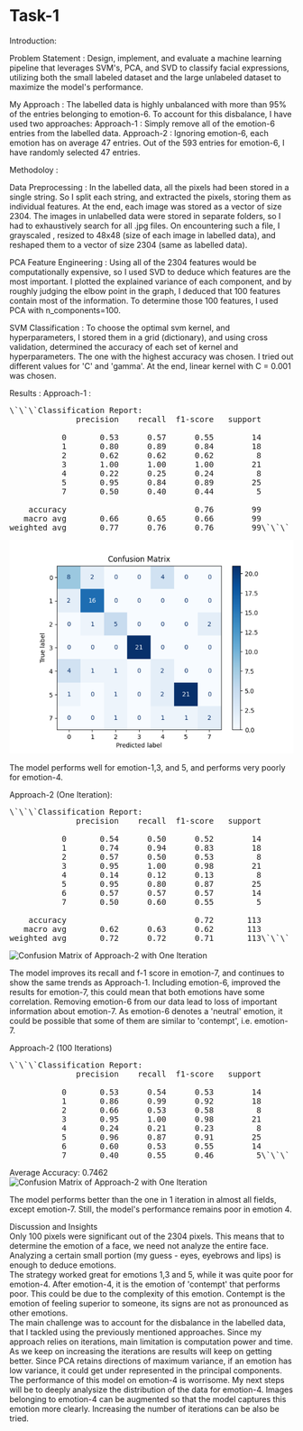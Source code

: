 # Task-1

Introduction:

Problem Statement :
Design, implement, and evaluate a machine learning pipeline that leverages SVM's, PCA, and SVD to classify facial expressions, utilizing both the small labeled dataset and the large unlabeled dataset to maximize the model's performance.

My Approach :
The labelled data is highly unbalanced with more than 95% of the entries belonging to emotion-6. 
To account for this disbalance, I have used two approaches:
Approach-1 : Simply remove all of the emotion-6 entries from the labelled data.
Approach-2 : Ignoring emotion-6, each emotion has on average 47 entries. Out of the 593 entries for emotion-6, I have randomly selected 47 entries.


Methodoloy :

Data Preprocessing :
In the labelled data, all the pixels had been stored in a single string. So I split each string, and extracted the pixels, storing them as individual features. At the end, each image was stored as a vector of size 2304.
The images in unlabelled data were stored in separate folders, so I had to exhaustively search for all .jpg files. On encountering such a file, I grayscaled , resized to 48x48 (size of each image in labelled data), and reshaped them to a vector of size 2304 (same as labelled data).

PCA Feature Engineering :
Using all of the 2304 features would be computationally expensive, so I used SVD to deduce which features are the most important. I plotted the explained variance of each component, and by roughly judging the elbow point in the graph, I deduced that 100 features contain most of the information.
To determine those 100 features, I used PCA with n_components=100.

SVM Classification :
To choose the optimal svm kernel, and hyperparameters, I stored them in a grid (dictionary), and using cross validation, determined the accuracy of each set of kernel and hyperparameters. The one with the highest accuracy was chosen. I tried out different values for 'C' and 'gamma'. At the end, linear kernel with C = 0.001 was chosen.


Results :
Approach-1 :

<pre>\`\`\`Classification Report:
              precision    recall  f1-score   support

           0       0.53      0.57      0.55        14
           1       0.80      0.89      0.84        18
           2       0.62      0.62      0.62         8
           3       1.00      1.00      1.00        21
           4       0.22      0.25      0.24         8
           5       0.95      0.84      0.89        25
           7       0.50      0.40      0.44         5

    accuracy                           0.76        99
   macro avg       0.66      0.65      0.66        99
weighted avg       0.77      0.76      0.76        99\`\`\`</pre>

![Confusion Matrix of Approach-1](Task-1\Images\Approach-1.png)

The model performs well for emotion-1,3, and 5, and performs very poorly for emotion-4.


Approach-2 (One Iteration):

<pre>\`\`\`Classification Report:
              precision    recall  f1-score   support

           0       0.54      0.50      0.52        14
           1       0.74      0.94      0.83        18
           2       0.57      0.50      0.53         8
           3       0.95      1.00      0.98        21
           4       0.14      0.12      0.13         8
           5       0.95      0.80      0.87        25
           6       0.57      0.57      0.57        14
           7       0.50      0.60      0.55         5

    accuracy                           0.72       113
   macro avg       0.62      0.63      0.62       113
weighted avg       0.72      0.72      0.71       113\`\`\`</pre>

![Confusion Matrix of Approach-2 with One Iteration](Task-1\Images\Approach-2_One_Itr.png)

The model improves its recall and f-1 score in emotion-7, and continues to show the same trends as Approach-1.
Including emotion-6, improved the results for emotion-7, this could mean that both emotions have some correlation.
Removing emotion-6 from our data lead to loss of important information about emotion-7. As emotion-6 denotes a 'neutral'
emotion, it could be possible that some of them are similar to 'contempt', i.e. emotion-7.

Approach-2 (100 Iterations)

<pre>\`\`\`Classification Report:
              precision    recall  f1-score   support

           0       0.53      0.54      0.53        14
           1       0.86      0.99      0.92        18
           2       0.66      0.53      0.58         8
           3       0.95      1.00      0.98        21
           4       0.24      0.21      0.23         8
           5       0.96      0.87      0.91        25
           6       0.60      0.53      0.55        14
           7       0.40      0.55      0.46         5\`\`\`</pre>

Average Accuracy: 0.7462
![Confusion Matrix of Approach-2 with One Iteration](Task-1\Images\Approach-2_100_Itr.png)

The model performs better than the one in 1 iteration in almost all fields, except emotion-7. Still, the model's performance remains poor in emotion 4.


Discussion and Insights<br>
Only 100 pixels were significant out of the 2304 pixels. This means that to determine the emotion of a face, we need not analyze the entire face. Analyzing a certain small portion (my guess - eyes, eyebrows and lips) is enough to deduce emotions.<br>
The strategy worked great for emotions 1,3 and 5, while it was quite poor for emotion-4. After emotion-4, it is the emotion of 'contempt' that performs poor. This could be due to the complexity of this emotion. Contempt is the emotion of feeling superior to someone, its signs are not as pronounced as other emotions.<br>
The main challenge was to account for the disbalance in the labelled data, that I tackled using the previously mentioned approaches.
Since my approach relies on iterations, main limitation is computation power and time. As we keep on increasing the iterations are results will keep on getting better. Since PCA retains directions of maximum variance, if an emotion has low variance, it could get under represented in the principal components.<br>
The performance of this model on emotion-4 is worrisome. My next steps will be to deeply analysize the distribution of the data for emotion-4. Images belonging to emotion-4 can be augmented so that the model captures this emotion more clearly. Increasing the number of iterations can be also be tried.
